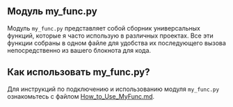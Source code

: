  <h2>Модуль my_func.py</h2>
  <p>
    Модуль <code>my_func.py</code> представляет собой сборник универсальных функций, которые я часто использую в различных проектах.
    Все эти функции собраны в одном файле для удобства их последующего вызова непосредственно из вашего блокнота для кода.
  </p>

  <h2>Как использовать my_func.py?</h2>
  <p>
    Для инструкций по подключению и использованию модуля <code>my_func.py</code> ознакомьтесь с файлом 
    <a href="How_to_Use_MyFunc.md">How_to_Use_MyFunc.md</a>.
  </p>
